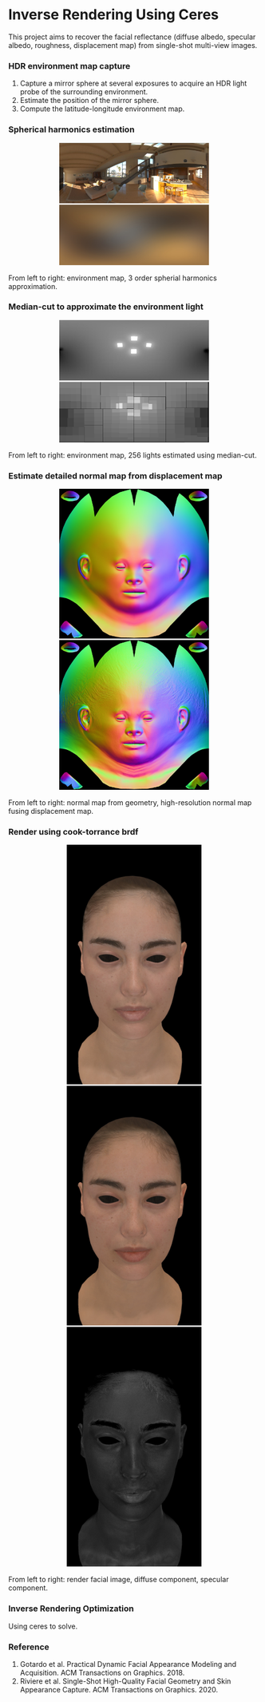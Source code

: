 # Inverse Rendering Using Ceres
This project aims to recover the facial reflectance (diffuse albedo, specular albedo, roughness, displacement map) from single-shot multi-view images. 


### HDR environment map capture 

1. Capture a mirror sphere at several exposures to acquire an HDR light probe of the surrounding environment.
2. Estimate the position of the mirror sphere.
3. Compute the latitude-longitude environment map.


### Spherical harmonics estimation 

<p align="center">
<img src="imgs/sh/indoor.JPG" alt="Sample"  width="300" height="121"><img src="imgs/sh/indoor_approximate3.jpg" alt="Sample"  width="300" height="121">

From left to right: environment map, 3 order spherial harmonics approximation.


### Median-cut to approximate the environment light
<p align="center">
<img src="imgs/median_cut_viz.jpg" alt="Sample"  width="300" height="121"><img src="imgs/lights_color_viz.jpg" alt="Sample"  width="300" height="121">

From left to right: environment map, 256 lights estimated using median-cut.


### Estimate detailed normal map from displacement map
<p align="center">
<img src="maya_render/normal_map.jpg" alt="Sample"  width="300" height="300"><img src="maya_render/normal_map_detailed.jpg" alt="Sample"  width="300" height="300">

From left to right: normal map from geometry, high-resolution normal map fusing displacement map.


### Render using cook-torrance brdf

<p align="center">
<img src="imgs/render.jpg" alt="Sample"  width="270" height="480"><img src="imgs/render_diff.jpg" alt="Sample"  width="270" height="480"><img src="imgs/render_spec.jpg" alt="Sample"  width="270" height="480">

From left to right: render facial image, diffuse component, specular component.

### Inverse Rendering Optimization

Using ceres to solve.

### Reference
1. Gotardo et al. Practical Dynamic Facial Appearance Modeling and Acquisition. ACM Transactions on Graphics. 2018.
2. Riviere et al. Single-Shot High-Quality Facial Geometry and Skin Appearance Capture. ACM Transactions on Graphics. 2020.


